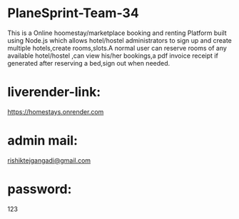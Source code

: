 # PlaneSprint-Team-34
This is a Online hoomestay/marketplace booking and renting Platform built using Node.js which allows hotel/hostel administrators to sign up and create multiple hotels,create rooms,slots.A normal user can reserve rooms of any available hotel/hostel ,can view his/her bookings,a pdf invoice receipt if generated after reserving a bed,sign out when needed.
# liverender-link:<br>
https://homestays.onrender.com
# admin mail:<br>
rishiktejgangadi@gmail.com
# password:<br>
123
